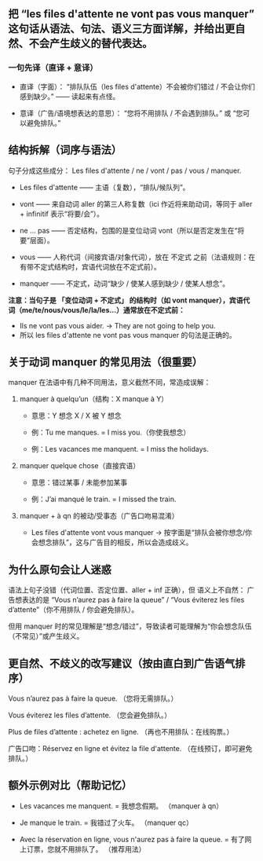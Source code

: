 ## 把 “les files d'attente ne vont pas vous manquer” 这句话从语法、句法、语义三方面详解，并给出更自然、不会产生歧义的替代表达。

### 一句先译（直译 + 意译）

 - 直译（字面）：
“排队队伍（les files d'attente）不会被你们错过 / 不会让你们感到缺少。” —— 读起来有点怪。

 - 意译（广告/语境想表达的意思）：
“您将不用排队 / 不会遇到排队。” 或 “您可以避免排队。”

## 结构拆解（词序与语法）

句子分成这些成分：
Les files d'attente / ne / vont / pas / vous / manquer.

 - Les files d'attente —— 主语（复数），“排队/候队列”。

 - vont —— 来自动词 aller 的第三人称复数（ici 作近将来助动词，等同于 aller + infinitif 表示“将要/会”）。

 - ne ... pas —— 否定结构，包围的是变位动词 vont（所以是否定发生在“将要”层面）。

 - vous —— 人称代词（间接宾语/对象代词），放在 不定式 之前（法语规则：在有带不定式结构时，宾语代词放在不定式前）。

 - manquer —— 不定式，动词“缺少 / 使某人感到缺少 / 使某人想念”。

**注意：当句子是 「变位动词 + 不定式」 的结构时（如 vont manquer），宾语代词（me/te/nous/vous/le/la/les…）通常放在不定式前：**

 - Ils ne vont pas vous aider. → They are not going to help you.
 - 所以 les files d'attente ne vont pas vous manquer 的句法是正确的。

## 关于动词 manquer 的常见用法（很重要）

manquer 在法语中有几种不同用法，意义截然不同，常造成误解：

1. manquer à quelqu’un（结构：X manque à Y）

    - 意思：Y 想念 X / X 被 Y 想念

    - 例：Tu me manques. = I miss you.（你使我想念）

    - 例：Les vacances me manquent. = I miss the holidays.

2. manquer quelque chose（直接宾语）

    - 意思：错过某事 / 未能参加某事

    - 例：J’ai manqué le train. = I missed the train.

3. manquer + à qn 的被动/受事态（广告口吻易混淆）

    - Les files d'attente vont vous manquer → 按字面是“排队会被你想念/你会想念排队”，这与广告目的相反，所以会造成歧义。

## 为什么原句会让人迷惑

语法上句子没错（代词位置、否定位置、aller + inf 正确），但 语义上不自然：
广告想表达的是 “Vous n’aurez pas à faire la queue” / “Vous éviterez les files d’attente”（你不用排队 / 你会避免排队）。

但用 manquer 时的常见理解是“想念/错过”，导致读者可能理解为“你会想念队伍（不常见）”或产生歧义。

## 更自然、不歧义的改写建议（按由直白到广告语气排序）

Vous n’aurez pas à faire la queue.
（您将无需排队。）

Vous éviterez les files d’attente.
（您会避免排队。）

Plus de files d’attente : achetez en ligne.
（再也不用排队：在线购票。）

广告口吻：Réservez en ligne et évitez la file d'attente.
（在线预订，即可避免排队。）

## 额外示例对比（帮助记忆）

 - Les vacances me manquent. = 我想念假期。 （manquer à qn）

 - Je manque le train. = 我错过了火车。 （manquer qc）

 - Avec la réservation en ligne, vous n'aurez pas à faire la queue. = 有了网上订票，您就不用排队了。 （推荐用法）